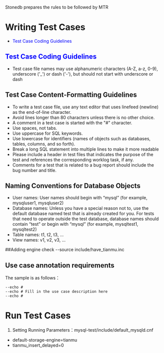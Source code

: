 Stonedb prepares the rules to be followed by MTR

# Writing Test Cases  
- <font color=blue>Test Case Coding Guidelines  </font>

## <font color=blue>Test Case Coding Guidelines  </font>
- Test case file names may use alphanumeric characters (A-Z, a-z, 0-9), underscore ('_') or dash ('-'), but should not start with underscore or dash

## Test Case Content-Formatting Guidelines  
- To write a test case file, use any text editor that uses linefeed (newline) as the end-of-line character.  
- Avoid lines longer than 80 characters unless there is no other choice.  
- A comment in a test case is started with the "#" character.  
- Use spaces, not tabs.  
- Use uppercase for SQL keywords.  
- Use lowercase for identifiers (names of objects such as databases, tables, columns, and so forth).  
- Break a long SQL statement into multiple lines to make it more readable  
- Please include a header in test files that indicates the purpose of the test and references the corresponding worklog task, if any.  
- Comments for a test that is related to a bug report should include the bug number and title.  

## Naming Conventions for Database Objects  
- User names: User names should begin with “mysql” (for example, mysqluser1, mysqluser2)
- Database names: Unless you have a special reason not to, use the default database named test that is already created for you. For tests that need to operate outside the test database, database names should contain “test” or begin with “mysql” (for example, mysqltest1, mysqltest2)
- Table names: t1, t2, t3, ...
- View names: v1, v2, v3, ...

##Adding engine check
--source include/have_tianmu.inc  

## Use case annotation requirements  
The sample is as follows：
```
--echo #
--echo # Fill in the use case description here
--echo #
```

# Run Test Cases  
1. Setting Running Parameters：mysql-test/include/default_mysqld.cnf
- default-storage-engine=tianmu
- tianmu_insert_delayed=0
